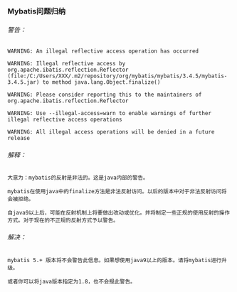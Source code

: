 ### Mybatis问题归纳
###### 警告：
    WARNING: An illegal reflective access operation has occurred
    
    WARNING: Illegal reflective access by org.apache.ibatis.reflection.Reflector (file:/C:/Users/XXX/.m2/repository/org/mybatis/mybatis/3.4.5/mybatis-3.4.5.jar) to method java.lang.Object.finalize()
    
    WARNING: Please consider reporting this to the maintainers of org.apache.ibatis.reflection.Reflector
    
    WARNING: Use --illegal-access=warn to enable warnings of further illegal reflective access operations
    
    WARNING: All illegal access operations will be denied in a future release
###### 解释：
    大意为：mybatis的反射是非法的。这是java内部的警告。
    
    mybatis在使用java中的finalize方法是非法反射访问。以后的版本中对于非法反射访问将会被拒绝。
    
    自java9以上后，可能在反射机制上将要做出改动或优化。并将制定一些正规的使用反射的操作方式。对于现在的不正规的反射方式予以警告。
###### 解决：
    mybatis 5.+ 版本将不会警告此信息。如果想使用java9以上的版本。请将mybatis进行升级。
    
    或者你可以将java版本指定为1.8，也不会报此警告。